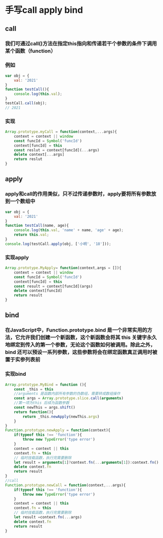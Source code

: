 # 手写call apply  bind

## call

### 我们可通过call()方法在指定this指向和传递若干个参数的条件下调用某个函数（function）

### 例如

```js
var obj = {
    val: '2021'
}
function testCall(){
    console.log(this.val);
}
testCall.call(obj);
// 2021
```

### 实现

```js
Array.prototype.myCall = function(context,...args){
    context = context || window
    const funcId = Symbol('funcId')
    context[funcId] = this
    const reslut = context[funcId](...args)
    delete context[...args]
    return reslut
}
```

## apply

### apply和call的作用类似，只不过传递参数时，apply要将所有参数放到一个数组中

```js
var obj = {
    val: '2021'
}
function testCall(name, age){
    console.log(this.val, 'name' + name, 'age' + age);
    return this.val;
}
console.log(testCall.apply(obj, ['小明', '18']));
```

### 实现apply

```js
Array.prototype.MyApply= function(context,args = []){
    context = context || window
    const funcId = Symbol('funcId')
    context[funcId] = this
    const result = context[funcId](args)
    delete context[funcId]
    return result
}
```

## bind

### 在JavaScript中，Function.prototype.bind 是一个非常实用的方法，它允许我们创建一个新函数，这个新函数会将其 this 关键字永久地绑定到传入的第一个参数，无论这个函数如何被调用。除此之外，bind 还可以预设一系列参数，这些参数将会在绑定函数真正调用时被置于实参列表前

### 实现bind

```js
Array.prototype.MyBind = function (){
    const _this = this
    //arguments 是函数内部所有参数的伪数组，需要转成数组操作
    const args = Array.prototype.slice.call(arguments)
    //第一项为this 后续为函数参数
    const newThis = args.shift()
    return function(){
        return _this.newApply(newThis.args)
    }
}
Function.prototype.newApply = function(context){
    if(typeof this !== 'function'){
        throw new TypeError('type error')
    }
    context = context || this
    context.fn = this
    // 临时挂载函数，执行完需要删除
    let result = arguments[1]?context.fn(...arguments[1]):context.fn()
    delete context.fn
    return result
}
//call
Function.prototype.newCall = function(context,...args){
    if(typeof this !== 'function'){
        throw new TypeError('type error')
    }
    context = context || this
    context.fn = this
    // 临时挂载函数，执行完需要删除
    let result =context.fn(...args)
    delete context.fn
    return result
}
```
